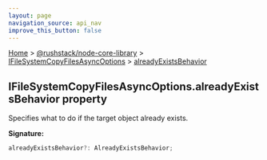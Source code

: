 ```yaml
---
layout: page
navigation_source: api_nav
improve_this_button: false
---
```



[Home](./index.md) &gt; [@rushstack/node-core-library](./node-core-library.md) &gt; [IFileSystemCopyFilesAsyncOptions](./node-core-library.ifilesystemcopyfilesasyncoptions.md) &gt; [alreadyExistsBehavior](./node-core-library.ifilesystemcopyfilesasyncoptions.alreadyexistsbehavior.md)

## IFileSystemCopyFilesAsyncOptions.alreadyExistsBehavior property

Specifies what to do if the target object already exists.

<b>Signature:</b>

```typescript
alreadyExistsBehavior?: AlreadyExistsBehavior;
```
